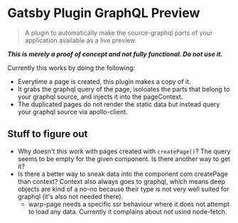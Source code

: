 # Gatsby Plugin GraphQL Preview

> A plugin to automatically make the source-graphql parts of your application
> available as a live preview.

**_This is merely a proof of concept and not fully functional. Do not use it._**

Currently this works by doing the following:

- Everytime a page is created, this plugin makes a copy of it.
- It grabs the graphql query of the page, isoloates the parts that belong to
  your graphql source, and injects it into the pageContext.
- The duplicated pages do not render the static data but instead query your
  graphql source via apollo-client.

## Stuff to figure out

- Why doesn't this work with pages created with `createPage()`? The query seems
  to be empty for the given component. Is there another way to get it?
- Is there a better way to sneak data into the component com createPage than
  context? Context also always goes to graphql, which means deep objects are
  kind of a no-no because their type is not very well suited for graphql (it's
  also not needed there).
  - warp-page needs a specific ssr behaviour where it does not attempt to load
    any data. Currently it complains about not usind node-fetch.
